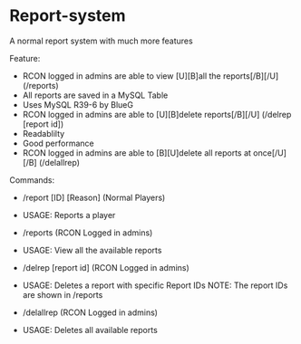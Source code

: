 # Report-system
A normal report system with much more features

Feature:

+ RCON logged in admins are able to view [U][B]all the reports[/B][/U] (/reports)
+ All reports are saved in a MySQL Table
+ Uses MySQL R39-6 by BlueG
+ RCON logged in admins are able to [U][B]delete reports[/B][/U] (/delrep [report id])
+ Readablilty
+ Good performance
+ RCON logged in admins are able to [B][U]delete all reports at once[/U][/B] (/delallrep)

Commands: 

+ /report [ID] [Reason] (Normal Players)
- USAGE: Reports a player

+ /reports (RCON Logged in admins)
- USAGE: View all the available reports

+ /delrep [report id] (RCON Logged in admins)
- USAGE: Deletes a report with specific Report IDs
NOTE: The report IDs are shown in /reports

+ /delallrep (RCON Logged in admins) 
- USAGE: Deletes all available reports

